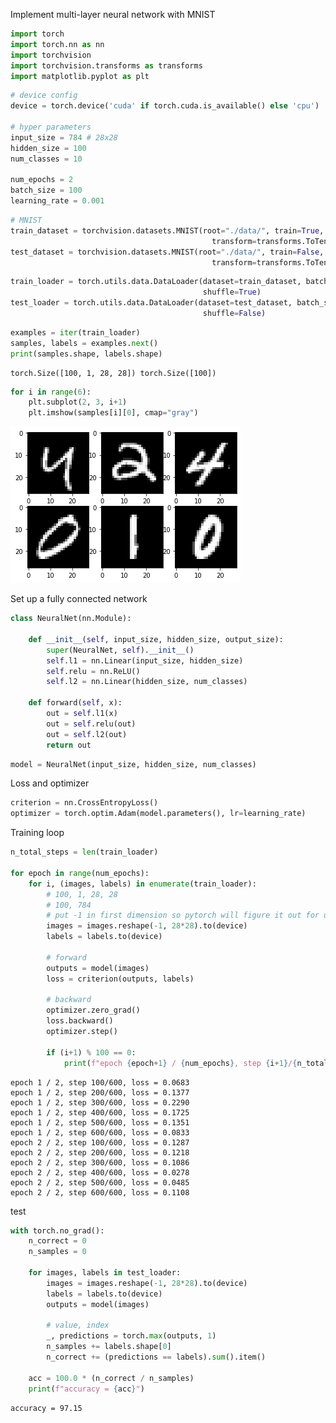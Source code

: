 
Implement multi-layer neural network with MNIST


```python
import torch
import torch.nn as nn
import torchvision
import torchvision.transforms as transforms
import matplotlib.pyplot as plt
```


```python
# device config
device = torch.device('cuda' if torch.cuda.is_available() else 'cpu')

# hyper parameters
input_size = 784 # 28x28
hidden_size = 100
num_classes = 10

num_epochs = 2
batch_size = 100
learning_rate = 0.001
```


```python
# MNIST
train_dataset = torchvision.datasets.MNIST(root="./data/", train=True, download=False,
                                             transform=transforms.ToTensor())
test_dataset = torchvision.datasets.MNIST(root="./data/", train=False, download=False,
                                             transform=transforms.ToTensor())
```


```python
train_loader = torch.utils.data.DataLoader(dataset=train_dataset, batch_size=batch_size,
                                           shuffle=True)
test_loader = torch.utils.data.DataLoader(dataset=test_dataset, batch_size=batch_size,
                                           shuffle=False)
```


```python
examples = iter(train_loader)
samples, labels = examples.next()
print(samples.shape, labels.shape)
```

    torch.Size([100, 1, 28, 28]) torch.Size([100])



```python
for i in range(6):
    plt.subplot(2, 3, i+1)
    plt.imshow(samples[i][0], cmap="gray")
```


    
![png](%20Deep%20Learning%20With%20PyTorch%2013%20-%20Feed-Forward%20Neural%20net_files/%20Deep%20Learning%20With%20PyTorch%2013%20-%20Feed-Forward%20Neural%20net_7_0.png)
    


Set up a fully connected network


```python
class NeuralNet(nn.Module):
    
    def __init__(self, input_size, hidden_size, output_size):
        super(NeuralNet, self).__init__()
        self.l1 = nn.Linear(input_size, hidden_size)
        self.relu = nn.ReLU()
        self.l2 = nn.Linear(hidden_size, num_classes)
        
    def forward(self, x):
        out = self.l1(x)
        out = self.relu(out)
        out = self.l2(out)
        return out
```


```python
model = NeuralNet(input_size, hidden_size, num_classes)
```

Loss and optimizer


```python
criterion = nn.CrossEntropyLoss()
optimizer = torch.optim.Adam(model.parameters(), lr=learning_rate)
```

Training loop


```python
n_total_steps = len(train_loader)

for epoch in range(num_epochs):
    for i, (images, labels) in enumerate(train_loader):
        # 100, 1, 28, 28
        # 100, 784
        # put -1 in first dimension so pytorch will figure it out for us
        images = images.reshape(-1, 28*28).to(device)
        labels = labels.to(device)
        
        # forward
        outputs = model(images)
        loss = criterion(outputs, labels)
        
        # backward
        optimizer.zero_grad()
        loss.backward()
        optimizer.step()
        
        if (i+1) % 100 == 0:
            print(f"epoch {epoch+1} / {num_epochs}, step {i+1}/{n_total_steps}, loss = {loss.item():.4f}")
```

    epoch 1 / 2, step 100/600, loss = 0.0683
    epoch 1 / 2, step 200/600, loss = 0.1377
    epoch 1 / 2, step 300/600, loss = 0.2290
    epoch 1 / 2, step 400/600, loss = 0.1725
    epoch 1 / 2, step 500/600, loss = 0.1351
    epoch 1 / 2, step 600/600, loss = 0.0833
    epoch 2 / 2, step 100/600, loss = 0.1287
    epoch 2 / 2, step 200/600, loss = 0.1218
    epoch 2 / 2, step 300/600, loss = 0.1086
    epoch 2 / 2, step 400/600, loss = 0.0278
    epoch 2 / 2, step 500/600, loss = 0.0485
    epoch 2 / 2, step 600/600, loss = 0.1108


test


```python
with torch.no_grad():
    n_correct = 0
    n_samples = 0
    
    for images, labels in test_loader:
        images = images.reshape(-1, 28*28).to(device)
        labels = labels.to(device)
        outputs = model(images)
        
        # value, index
        _, predictions = torch.max(outputs, 1)
        n_samples += labels.shape[0]
        n_correct += (predictions == labels).sum().item()
        
    acc = 100.0 * (n_correct / n_samples)
    print(f"accuracy = {acc}")
```

    accuracy = 97.15



```python

```
